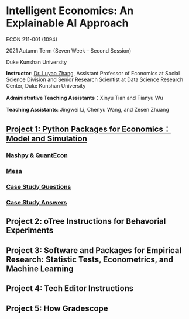 # Intelligent Economics: An Explainable AI Approach

ECON 211-001 (1094)

2021 Autumn Term (Seven Week – Second Session)

Duke Kunshan University

**Instructor**: [Dr. Luyao Zhang](https://scholars.duke.edu/person/luyao.zhang), Assistant Professor of Economics at Social Science Division and Senior Research Scientist at Data Science Research Center, Duke Kunshan University

**Administrative Teaching Assistants**：Xinyu Tian and Tianyu Wu

**Teaching Assistants**: Jingwei Li, Chenyu Wang, and Zesen Zhuang

## [Project 1: Python Packages for Economics：Model and Simulation](https://github.com/SciEcon/Intelligent-Economics/tree/main/project1)
### [Nashpy & QuantEcon](https://github.com/SciEcon/Intelligent-Economics/blob/main/project1/Colab%20Notebook%20NashPy%20vs%20QuantEcon.ipynb)
### [Mesa](https://github.com/SciEcon/Intelligent-Economics/blob/main/project1/Colab%20Notebook%20Mesa.ipynb)
### [Case Study Questions](https://github.com/SciEcon/Intelligent-Economics/blob/main/project1/Colab%20Notebook%20Case%20Study%20Questions.ipynb)
### [Case Study Answers](https://github.com/SciEcon/Intelligent-Economics/blob/main/project1/Colab%20Notebook%20Case%20Study%20Answer.ipynb)

## Project 2: oTree Instructions for Behavorial Experiments
## Project 3: Software and Packages for Empirical Research: Statistic Tests, Econometrics, and Machine Learning
## Project 4: Tech Editor Instructions
## Project 5: How Gradescope




